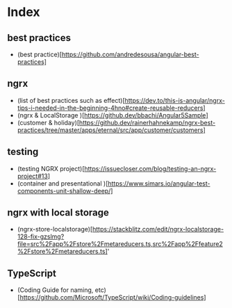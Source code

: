 # Index

## best practices 
- (best practice)[https://github.com/andredesousa/angular-best-practices]

## ngrx
- (list of best practices such as effect)[https://dev.to/this-is-angular/ngrx-tips-i-needed-in-the-beginning-4hno#create-reusable-reducers]
- (ngrx & LocalStorage )[https://github.dev/bbachi/Angular5Sample]
- (customer & holiday)[https://github.dev/rainerhahnekamp/ngrx-best-practices/tree/master/apps/eternal/src/app/customer/customers]

## testing
- (testing NGRX project)[https://issuecloser.com/blog/testing-an-ngrx-project#13]
- (container and presentational )[https://www.simars.io/angular-test-components-unit-shallow-deep/]

## ngrx with local storage
- (ngrx-store-localstorage)[https://stackblitz.com/edit/ngrx-localstorage-128-fix-gzslmg?file=src%2Fapp%2Fstore%2Fmetareducers.ts,src%2Fapp%2Ffeature2%2Fstore%2Fmetareducers.ts]'


## TypeScript
- (Coding Guide for naming, etc)[https://github.com/Microsoft/TypeScript/wiki/Coding-guidelines]